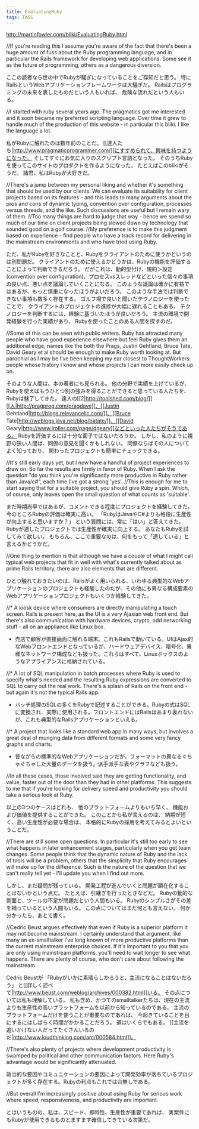 ```yaml
---
title: EvaluatingRuby
tags: TAGS
---
```


http://martinfowler.com/bliki/EvaluatingRuby.html

//If you're reading this I assume you're aware of the fact that there's been a huge amount of fuss about the Ruby programming language, and in particular the Rails framework for developing web applications. Some see it as the future of programming, others as a dangerous diversion.

ここの読者なら世の中でRubyが騒ぎになっていることをご存知だと思う。
特にRailsというWebアプリケーションフレームワークは大騒ぎだ。
Railsはプログラミングの未来を表したものだという人もいれば、
危険な流れだという人もいる。

//I started with ruby several years ago. The pragmatics got me interested and it soon became my preferred scripting language. Over time it grew to handle much of the production of this website - in particular this bliki. I like the language a lot.

私がRubyに触れたのは数年前のことだ。
[[達人たち|http://www.pragmaticprogrammer.com/]]にすすめられて、興味を持つようになった。
そしてすぐにお気に入りのスクリプト言語となった。
そのうちRubyを使ってこのサイトのプロダクトを作るようになった。
たとえばこのblikiがそうだ。
諸君、私はRubyが大好きだ。

//There's a jump between my personal liking and whether it's something that should be used by our clients. We can evaluate its suitability for client projects based on its features - and this leads to many arguments about the pros and cons of dynamic typing, convention over configuration, processes versus threads, and the like. Such discussions are useful but I remain wary of them. 
//Too many things are hard to judge that way - hence we spend so much of our time on client projects being slowed down by technology that sounded good on a golf course. 
//My preference is to make this judgment based on experience - find people who have a track record for delivering in the mainstream environments and who have tried using Ruby.

ただ、私がRubyを好きなことと、Rubyをクライアントのために使うかというのは別問題だ。
クライアントのために使えるかどうかは、Rubyの機能を評価することによって判断できるだろう。
だがこれは、動的型付け、規約＞設定(convention over configuration)、プロセスvsスレッドなどといった個々の事項の良い点、悪い点を議論していくことになる。
このような議論は確かに有益ではあるが、もっと慎重になったほうがよいだろう。
このような手法では判断できない事項も数多く存在する。
ゴルフ場で良いと聞いたテクノロジーを使ったことで、
クライアントのプロジェクトの進捗が大幅に遅れることもある。
テクノロジーを判断するには、経験に基づいたほうが良いだろう。
主流の環境で開発経験を行った実績があり、
Rubyを使ったことのある人間を探すのだ。

//Some of this can be seen with public writers. Ruby has attracted many people who have good experience elsewhere but feel Ruby gives them an additional edge, names like the both the Prags, Justin Gehtland, Bruce Tate, David Geary et al should be enough to make Ruby worth looking at. But parochial as I may be I've been keeping my ear closest to ThoughtWorkers: people whose history I know and whose projects I can more easily check up on.

そのような人間は、本の著者にも見られる。
他の分野で実績を上げているが、
Rubyを使えばもうひとつ別の強みを得ることができると思っている人たちを、
Rubyは魅了してきた。
達人の[[2|http://toolshed.com/blog/]][[人|http://pragprog.com/pragdave]]、[[Justin Gehtland|http://blogs.relevancellc.com/]]、[[Bruce Tate|http://weblogs.java.net/blog/batate/]]、[[David Geary|http://www.jroller.com/page/dgeary]]などといった人たちがそうである。
Rubyを評価するには十分な面子ではないだろうか。
しかし、私のように視野の狭い人間は、同僚の意見を聞くかもしれない。
同僚ならばその人についてよく知っており、
関わったプロジェクトも簡単にチェックできる。

//It's still early days yet, but I now have a handful of project experiences to draw on. So far the results are firmly in favor of Ruby. When I ask the question "do you think you're significantly more productive in Ruby rather than Java/c#", each time I've got a strong 'yes'. 
//This is enough for me to start saying that for a suitable project, you should give Ruby a spin. Which, of course, only leaves open the small question of what counts as 'suitable'.

まだ時期尚早ではあるが、コメントできる程度にプロジェクトを経験してきた。
今のところRubyの評価は確実に高い。
「RubyはJavaやC#よりも格段に生産性が向上すると思いますか？」
という質問には、常に「はい」と答えてきた。
Rubyが適したプロジェクトでは生産性が確実に向上する。
あなたもRubyを試してみて欲しい。
もちろん、ここで重要なのは、何をもって「適している」と言えるかどうかだ。

//One thing to mention is that although we have a couple of what I might call typical web projects that fit in well with what's currently talked about as prime Rails territory, there are also elements that are different.

ひとつ触れておきたいのは、Railsがよく用いられる、いわゆる典型的なWebアプリケーションのプロジェクトも経験したのだが、その他にも異なる構成要素のWebアプリケーションプロジェクトもいくつか経験してきた。

//* A kiosk device where consumers are directly manipulating a touch screen. Rails is present here, as the UI is a very Ajaxian web front end. But there's also communication with hardware devices, crypto, odd networking stuff - all on an appliance like Linux box.

* 売店で顧客が直接画面に触れる端末。これもRailsで動いている。UIはAjax的なWebフロントエンドとなっているが、ハードウェアデバイス、暗号化、異様なネットワーク構成なども扱った。これらはすべて、Linuxボックスのようなアプライアンスに格納されている。

//* A lot of SQL manipulation in batch processes where Ruby is used to specify what's needed and the resulting Ruby expressions are converted to SQL to carry out the real work. There's a splash of Rails on the front end - but again it's not the typical Rails app.

* バッチ処理のSQLの多くをRubyで記述することができる。Rubyの式はSQLに変換され、実際に使用される。フロントエンドにはRailsはあまり表れないが、これも典型的なRailsアプリケーションといえる。

//* A project that looks like a standard web app in many ways, but involves a great deal of munging data from different formats and some very fancy graphs and charts.

* 昔ながらの標準的なWebアプリケーションだが、フォーマットの異なるぐちゃぐちゃした大量のデータを扱う。派手派手な表やグラフなども扱う。

//In all these cases, those involved said they are getting functionality, and value, faster out of the door than they had in other platforms. This suggests to me that if you're looking for delivery speed and productivity you should take a serious look at Ruby.

以上の3つのケースはどれも、
他のプラットフォームよりもいち早く、
機能および価値を提供することができた。
このことから私が言えるのは、
納期が短く、高い生産性が必要な場合は、
本格的にRubyの採用を考えてみるとよいということだ。

//There are still some open questions. In particular it's still too early to see what happens in later enhancement stages, particularly when you get team changes. Some people think that the dynamic nature of Ruby and the lack of tools will be a problem, others that the simplicity that Ruby encourages will make up for the difference. Such is the nature of the question that we can't really tell yet - I'll update you when I find out more.

しかし、まだ疑問が残っている。
開発工程が進んでいくと問題が顕在化することはないかという点だ。
たとえば、引継ぎを行ったときなどだ。
Rubyの動的な側面と、ツールの不足が問題だという人間もいる。
Rubyのシンプルさがその差を補っているという人間もいる。
この点についてはまだ何とも言えない。
何か分かったら、あとで書く。

//Cedric Beust argues effectively that even if Ruby is a superior platform it may not become mainstream. I certainly understand that argument, like many an ex-smalltalker I've long known of more productive platforms than the current mainstream enterprise choices. If it's important to you that you are only using mainstream platforms, you'll need to wait longer to see what happens. There are plenty of course, who don't care about following the mainstream.

Cedric Beustが
「Rubyがいかに素晴らしかろうと、主流になることはないだろう」
と[[詳しく述べて|http://www.beust.com/weblog/archives/000382.html]]いる。
その点については私も理解している。
私も含め、かつてのsmalltalkerたちは、現在の主流よりも生産性の高いプラットフォームを以前から知っているのである。
主流のプラットフォームだけを使うことが重要なのであれば、
今起きていることを目にするにはしばらく時間がかかることだろう。
道はいくらでもある。
[[主流を追いかけない人だってたくさんいるのだ|http://www.loudthinking.com/arc/000584.html]]。

//There's also plenty of projects where development productivity is swamped by political and other communication factors. Here Ruby's advantage would be significantly attenuated.

政治的な要因やコミュニケーションの要因によって開発効率が落ちているプロジェクトが多く存在する。Rubyの利点もこれでは台無しである。

//But overall I'm increasingly positive about using Ruby for serious work where speed, responsiveness, and productivity are important.

とはいうものの、私は、スピード、即時性、生産性が重要であれば、
実案件にもRubyが使用できるものとますます確信してきている次第だ。
